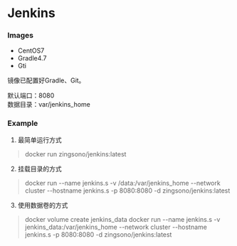 # Jenkins 



### Images

- CentOS7
- Gradle4.7
- Gti

镜像已配置好Gradle、Git。

默认端口：8080   
数据目录：var/jenkins_home 


### Example

1. 最简单运行方式
> docker run zingsono/jenkins:latest

2. 挂载目录的方式
> docker run --name jenkins.s -v /data:/var/jenkins_home --network cluster --hostname jenkins.s -p 8080:8080 -d zingsono/jenkins:latest

3. 使用数据卷的方式
> docker volume create jenkins_data
> docker run --name jenkins.s -v jenkins_data:/var/jenkins_home --network cluster --hostname jenkins.s -p 8080:8080 -d zingsono/jenkins:latest

